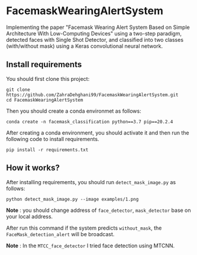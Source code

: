 # FacemaskWearingAlertSystem
Implementing the paper "Facemask Wearing Alert System Based on Simple Architecture With Low-Computing Devices" using a two-step paradigm, detected faces with Single Shot Detector, and classified into two classes (with/without mask) using a Keras convolutional neural network.



## Install requirements
You should first clone this project:
 ```
 git clone https://github.com/ZahraDehghani99/FacemaskWearingAlertSystem.git
 cd FacemaskWearingAlertSystem
 ```
 Then you should create a conda environmet as follows:
```
conda create -n facemask_classification python==3.7 pip==20.2.4
```
After creating a conda environment, you should activate it and then run the following code to install requirements.

```
pip install -r requirements.txt
```
## How it works?
After installing requirements, you should run `detect_mask_image.py` as follows:
```
python detect_mask_image.py --image examples/1.png
```
**Note** : you should change address of `face_detector`, `mask_detector` base on your local address.

After run this command if the system predicts `without_mask`, the `FaceMask_detection_alert` will be broadcast.

**Note** : In the `MTCC_face_detector` I tried face detection using MTCNN.
